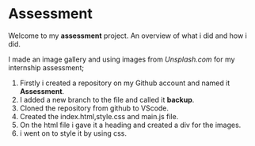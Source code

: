 # Assessment

Welcome to my **assessment** project. An overview of what i did and how i did.

I made an image gallery and using images from *Unsplash.com* for my internship assessment;

1. Firstly i created a repository on my Github account and named it **Assessment**.
2. I added a new branch to the file and called it **backup**.
3. Cloned the repository from  github to VScode.
4. Created the index.html,style.css and main.js file.
5. On the html file i gave it a heading and created a div for the images.
6. i went on to style it by using css.
